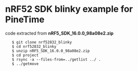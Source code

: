 nRF52 SDK blinky example for PineTime
=====================================

code extracted from **nRF5_SDK_16.0.0_98a08e2.zip**

```
   $ git clone nrf52832_blinky
   $ cd nrf52832_blinky
   $ unzip nRF5_SDK_16.0.0_98a08e2.zip
   $ cd project
   $ rsync -a --files-from=../getlist ../ .
   $ ../getmove
```
